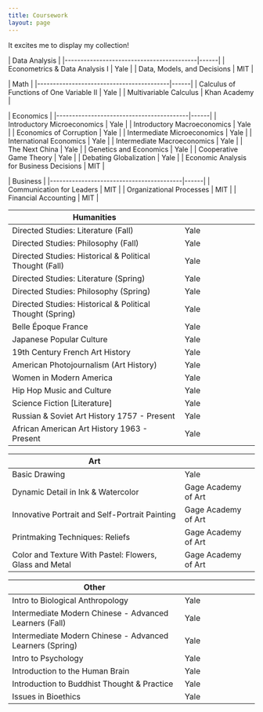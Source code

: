 ```yaml
---
title: Coursework
layout: page
---
```


<style>
table th:first-of-type {
    width: 70%;
}
table th:nth-of-type(2) {
    width: 30%;
}
</style>

It excites me to display my collection!

| Data Analysis                                |
|------------------------------------------|------|
| Econometrics & Data Analysis I           | Yale |
| Data, Models, and Decisions              | MIT  |

| Math                                |
|------------------------------------------|------|
| Calculus of Functions of One Variable II | Yale |
| Multivariable Calculus | Khan Academy |

| Economics                                |
|------------------------------------------|------|
| Introductory Microeconomics              | Yale |
| Introductory Macroeconomics              | Yale |
| Economics of Corruption                  | Yale |
| Intermediate Microeconomics              | Yale |
| International Economics                  | Yale |
| Intermediate Macroeconomics              | Yale |
| The Next China                           | Yale |
| Genetics and Economics                   | Yale |
| Cooperative Game Theory                  | Yale |
| Debating Globalization                   | Yale |
| Economic Analysis for Business Decisions | MIT  |

| Business                                 |
|------------------------------------------|------|
| Communication for Leaders              | MIT  |
| Organizational Processes               | MIT  |
| Financial Accounting                   | MIT  |

| Humanities                                       |      |
|--------------------------------------------------|------|
| Directed Studies: Literature (Fall)              | Yale |
| Directed Studies: Philosophy (Fall)              | Yale |
| Directed Studies: Historical & Political Thought (Fall) | Yale |
| Directed Studies: Literature (Spring)            | Yale |
| Directed Studies: Philosophy (Spring)            | Yale |
| Directed Studies: Historical & Political Thought (Spring) | Yale |
| Belle Époque France                              | Yale |
| Japanese Popular Culture                         | Yale |
| 19th Century French Art History                  | Yale |
| American Photojournalism (Art History)           | Yale |
| Women in Modern America                          | Yale |
| Hip Hop Music and Culture                        | Yale |
| Science Fiction [Literature]                     | Yale |
| Russian & Soviet Art History 1757 - Present      | Yale |
| African American Art History 1963 - Present      | Yale |

| Art                                                     |                     |
|---------------------------------------------------------|---------------------|
| Basic Drawing                                           | Yale                |
| Dynamic Detail in Ink & Watercolor                      | Gage Academy of Art |
| Innovative Portrait and Self-Portrait Painting          | Gage Academy of Art |
| Printmaking Techniques: Reliefs                         | Gage Academy of Art |
| Color and Texture With Pastel: Flowers, Glass and Metal | Gage Academy of Art |

| Other                                           |      |
|-------------------------------------------------|------|
| Intro to Biological Anthropology                | Yale |
| Intermediate Modern Chinese - Advanced Learners  (Fall) | Yale |
| Intermediate Modern Chinese - Advanced Learners (Spring) | Yale |
| Intro to Psychology                             | Yale |
| Introduction to the Human Brain                 | Yale |
| Introduction to Buddhist Thought & Practice     | Yale |
| Issues in Bioethics                             | Yale |
